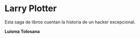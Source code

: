 # Larry Plotter

Esta saga de libros cuentan la historia de un hacker excepcional.

**Luisma Tolosana**
